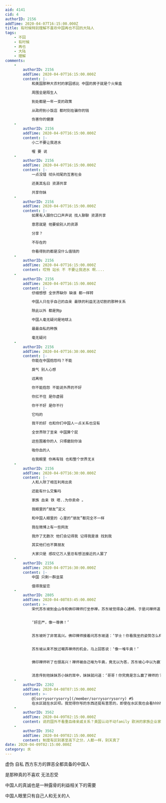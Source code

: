 ```yaml
---
aid: 4141
cid: 4
authorID: 2156
addTime: 2020-04-07T16:15:00.000Z
title: 有时候特别理解不喜欢中国再也不回的大陆人
tags:
    - 不回
    - 有时候
    - 再也
    - 大陆
    - 理解
comments:
    -
        authorID: 2156
        addTime: 2020-04-07T16:15:00.000Z
        content: |-
            和美国那种大农村的家园感比 中国的房子就是个火柴盒

            周围全是陌生人

            到处都是一年一变的政策

            从政府到小饭店 都时刻在骗你的钱

            伤害你的健康
    -
        authorID: 2156
        addTime: 2020-04-07T16:15:00.000Z
        content: |-
            小二不要让我进水

            喔 要 说
    -
        authorID: 2156
        addTime: 2020-04-07T16:15:00.000Z
        content: |-
            一点没错 彻头彻尾的互害社会

            还美其名曰 资源共享

            共享你妹
    -
        authorID: 2156
        addTime: 2020-04-07T16:15:00.000Z
        content: |-
            如果有人跟你口口声声说 找人聊聊 资源共享

            意思就是 他要偷别人的资源

            分享？

            不存在的

            你看得到的都是没什么值钱的
    -
        authorID: 2156
        addTime: 2020-04-07T16:15:00.000Z
        content: 哎特 站长 不 不要让我进水 啊....
    -
        authorID: 2156
        addTime: 2020-04-07T16:15:00.000Z
        content: |-
            仔细想想 全世界缺你 缺谁 都一样转

            中国人只在乎自己的血亲 最铁的利益无法切割的那种关系

            除此以外 都是狗p

            中国人毫无疑问是地球上

            最最自私的种族

            毫无疑问
    -
        authorID: 2156
        addTime: 2020-04-07T16:30:00.000Z
        content: |-
            你能在中国抱怨吗？不能

            戾气 别人心想

            远离他

            你不能抱怨 不能说外界的不好

            你扛不住 是你虚弱

            你干不好 是你不行

            它吗的

            我干的好 也和你们中国人一点关系也没有

            全世界除了至亲 中国算个屁

            这些围着你的人 只琢磨刮你油

            吸你血的人

            在我眼里 你再有钱 也和整个世界无关
    -
        authorID: 2156
        addTime: 2020-04-07T16:30:00.000Z
        content: |-
            人和人除了相互利用出卖

            还能有什么交集吗

            家族 血亲 铁 嗯..为你卖命 。

            我眼里的“朋友”定义

            和中国人眼里的 心里的“朋友”都完全不一样

            我在微博上有一些网友

            我炸了无数次 他们会记得我 记得我是谁 找到我

            其实他们也不算朋友

            大家只是 感叹亿万人里总有想法接近的人罢了
    -
        authorID: 2156
        addTime: 2020-04-07T16:30:00.000Z
        content: |-
            中国 只剩一群韭菜

            值得我留恋
    -
        authorID: 2805
        addTime: 2020-04-08T03:45:00.000Z
        content: >-
            宋代苏东坡到金山寺和佛印禅师打坐参禅，苏东坡觉得身心通畅，于是问禅师道：‘禅师！你看我坐的样子怎么样？’


            ‘好庄严，像一尊佛！’


            苏东坡听了非常高兴。佛印禅师接着问苏东坡道：‘学士！你看我坐的姿势怎么样？’


            苏东坡从来不放过嘲弄禅师的机会，马上回答说：‘像一堆牛粪！’


            佛印禅师听了也很高兴！禅师被自己喻为牛粪，竟无以为答，苏东坡心中以为赢了佛印禅师，于是逢人便说：‘我今天赢了！’


            消息传到他妹妹苏小妹的耳中，妹妹就问道：‘哥哥！你究竟是怎么赢了禅师的？’苏东坡眉飞色舞，神采飞扬地如实叙述了一遍。苏小妹天资超人，才华出众，她听了苏东坡得意的叙述之后，正色说：‘哥哥！你输了！禅师的心中如佛，所以他看你如佛，而你心中像牛粪，所以你看禅师才像牛粪！’
    -
        authorID: 2202
        addTime: 2020-04-08T07:15:00.000Z
        content: >-
            @[sorrysorrysorry](/member/sorrysorrysorry) #5
            在水区就在水区呗。我觉得你写的东西还挺有意思的，即使在水区我也会看hhhhh
    -
        authorID: 3562
        addTime: 2020-04-09T02:15:00.000Z
        content: 说的国外不看重血缘亲戚关系？美国认动不动family 欧洲的家族企业家族基金是什么？
    -
        authorID: 3562
        addTime: 2020-04-09T02:15:00.000Z
        content: 制度有区别甚至高下之分，人都一样，别天真了
date: 2020-04-09T02:15:00.000Z
category: 水
---
```


虚伪 自私 西方东方的罪恶全都具备的中国人

是那种真的不喜欢 无法忍受

中国人的真诚也是一种露骨的利益相关下的需要

中国人眼里只有自己人和无关的人
